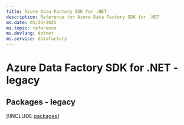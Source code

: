 ```yaml
---
title: Azure Data Factory SDK for .NET
description: Reference for Azure Data Factory SDK for .NET
ms.date: 05/26/2025
ms.topic: reference
ms.devlang: dotnet
ms.service: datafactory
---
```

# Azure Data Factory SDK for .NET - legacy
## Packages - legacy
[!INCLUDE [packages](data-factory-index.md)]